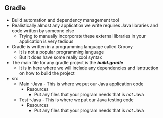 ## Gradle
- Build automation and dependency management tool
- Realistically almost any application we write requires Java libraries and code written by someone else
    - Trying to manually incorporate these external libraries in your application is very tedious
- Gradle is written in a programming language called Groovy
    - It is not a popular programming language
    - But it does have some really cool syntax
- The main file for any gradle project is the ***build.gradle***
    - It is in here where we will include any dependencies and isntruction on how to build the project
- src
    - Main
        -Java
            - This is where we put our Java application code
        - Resources
            - Put any files that your program needs that is *not* Java
    - Test
        -Java
            - This is where we put our Java testing code
        - Resources
            - Put any files that your program needs that is *not* Java
